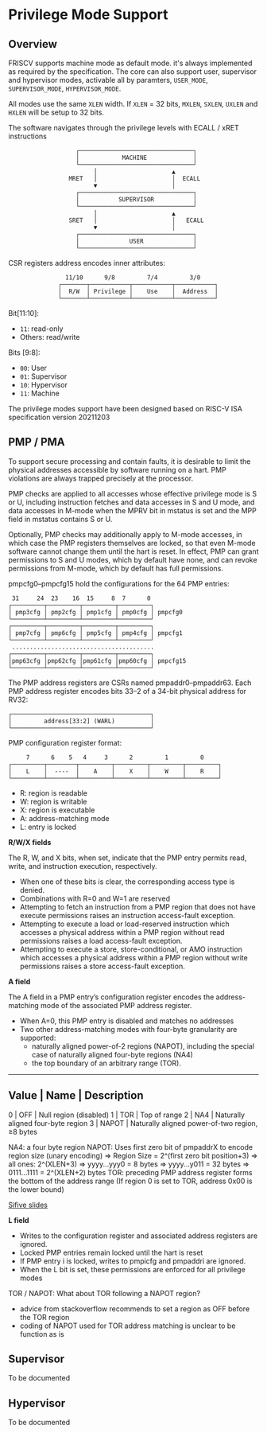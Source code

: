 # Privilege Mode Support

## Overview

FRISCV supports machine mode as default mode. it's always implemented as required by the
specification. The core can also support user, supervisor and hypervisor modes, activable
all by paramters, `USER_MODE`, `SUPERVISOR_MODE`, `HYPERVISOR_MODE`.

All modes use the same `XLEN` width. If `XLEN` = 32 bits, `MXLEN`, `SXLEN`, `UXLEN` and
`HXLEN` will be setup to 32 bits.

The software navigates through the privilege levels with ECALL / xRET instructions

```
                   ┌────────────────────────────────┐
                   │            MACHINE             │
                   └────────────────────────────────┘
                        │                     ▲
                 MRET   │                     │  ECALL
                        ▼                     │
                   ┌────────────────────────────────┐
                   │           SUPERVISOR           │
                   └────────────────────────────────┘
                        │                     ▲
                 SRET   │                     │   ECALL
                        ▼                     │
                   ┌────────────────────────────────┐
                   │              USER              │
                   └────────────────────────────────┘
```

CSR registers address encodes inner attributes:

```
                11/10      9/8         7/4         3/0
              ┌───────┬───────────┬───────────┬───────────┐
              │  R/W  │ Privilege │    Use    │  Address  │
              └───────┴───────────┴───────────┴───────────┘
```

Bit[11:10]:
- `11`: read-only
- Others: read/write

Bits [9:8]:
- `00`: User
- `01`: Supervisor
- `10`: Hypervisor
- `11`: Machine

The privilege modes support have been designed based on RISC-V ISA specification version 20211203

## PMP / PMA

To support secure processing and contain faults, it is desirable to limit the physical addresses
accessible by software running on a hart. PMP violations are always trapped precisely at the
processor.

PMP checks are applied to all accesses whose effective privilege mode is S or U, including
instruction fetches and data accesses in S and U mode, and data accesses in M-mode when the MPRV bit
in mstatus is set and the MPP field in mstatus contains S or U.

Optionally, PMP checks may additionally apply to M-mode accesses, in which case the PMP registers
themselves are locked, so that even M-mode software cannot change them until the hart is reset. In
effect, PMP can grant permissions to S and U modes, which by default have none, and can revoke
permissions from M-mode, which by default has full permissions.

pmpcfg0–pmpcfg15 hold the configurations for the 64 PMP entries:

```
 31     24  23    16  15     8  7      0
┌─────────┬─────────┬─────────┬─────────┐
│ pmp3cfg │ pmp2cfg │ pmp1cfg │ pmp0cfg │ pmpcfg0
└─────────┴─────────┴─────────┴─────────┘
┌─────────┬─────────┬─────────┬─────────┐
│ pmp7cfg │ pmp6cfg │ pmp5cfg │ pmp4cfg │ pmpcfg1
└─────────┴─────────┴─────────┴─────────┘
 ........................................
┌─────────┬─────────┬─────────┬─────────┐
│pmp63cfg │pmp62cfg │pmp61cfg │pmp60cfg │ pmpcfg15
└─────────┴─────────┴─────────┴─────────┘
```

The PMP address registers are CSRs named pmpaddr0–pmpaddr63. Each PMP address register encodes bits
33–2 of a 34-bit physical address for RV32:

```
┌───────────────────────────────────────┐
│         address[33:2] (WARL)          │
└───────────────────────────────────────┘
```

PMP configuration register format:

```
     7      6    5   4     3      2         1         0
┌─────────┬────────┬─────────┬─────────┬─────────┬─────────┐
│    L    │  ----  │    A    │    X    │    W    │    R    │
└─────────┴────────┴─────────┴─────────┴─────────┴─────────┘
```

- R: region is readable
- W: region is writable
- X: region is executable
- A: address-matching mode
- L: entry is locked

**R/W/X fields**

The R, W, and X bits, when set, indicate that the PMP entry permits read, write, and instruction
execution, respectively.

- When one of these bits is clear, the corresponding access type is denied.
- Combinations with R=0 and W=1 are reserved
- Attempting to fetch an instruction from a PMP region that does not have execute permissions raises
  an instruction access-fault exception.
- Attempting to execute a load or load-reserved instruction which accesses a physical address within
  a PMP region without read permissions raises a load access-fault exception.
- Attempting to execute a store, store-conditional, or AMO instruction which accesses a physical
  address within a PMP region without write permissions raises a store access-fault exception.

**A field**

The A field in a PMP entry’s configuration register encodes the address-matching mode of the
associated PMP address register.

- When A=0, this PMP entry is disabled and matches no addresses
- Two other address-matching modes with four-byte granularity are supported:
    - naturally aligned power-of-2 regions (NAPOT), including the special case of naturally aligned
      four-byte regions (NA4)
    - the top boundary of an arbitrary range (TOR).

---------------------------------------------------------------
Value | Name  | Description
---------------------------------------------------------------
  0   | OFF   | Null region (disabled)
  1   | TOR   | Top of range
  2   | NA4   | Naturally aligned four-byte region
  3   | NAPOT | Naturally aligned power-of-two region, ≥8 bytes

NA4: a four byte region
NAPOT: Uses first zero bit of pmpaddrX to encode region size (unary encoding)
    => Region Size = 2^(first zero bit position+3)
    => all ones: 2^(XLEN+3)
    => yyyy...yyy0 = 8 bytes
    => yyyy...y011 = 32 bytes
    => 0111...1111 = 2^(XLEN+2) bytes
TOR: preceding PMP address register forms the bottom of the address range (If region 0 is set
to TOR, address 0x00 is the lower bound)

[Sifive slides](https://cdn2.hubspot.net/hubfs/3020607/SiFive-RISCVCoreIP.pdf?t=1512606290763)

**L field**
- Writes to the configuration register and associated address registers are ignored. 
- Locked PMP entries remain locked until the hart is reset
- If PMP entry i is locked, writes to pmpicfg and pmpaddri are ignored.
- When the L bit is set, these permissions are enforced for all privilege modes


TOR / NAPOT: What about TOR following a NAPOT region?
- advice from stackoverflow recommends to set a region as OFF before the TOR region
- coding of NAPOT used for TOR address matching is unclear to be function as is


## Supervisor

To be documented

## Hypervisor

To be documented
